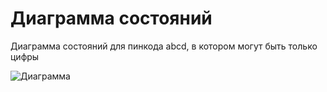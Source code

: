 # Диаграмма состояний

Диаграмма состояний для пинкода abcd, в котором могут быть только цифры

![Диаграмма](https://lh5.googleusercontent.com/hv0BJtWV0G5JmBWw8exkMUPo1qK9xKhWWnJGaWjhGrX8aq2aofT7gZb6IUVrC2fudeE=w2400)